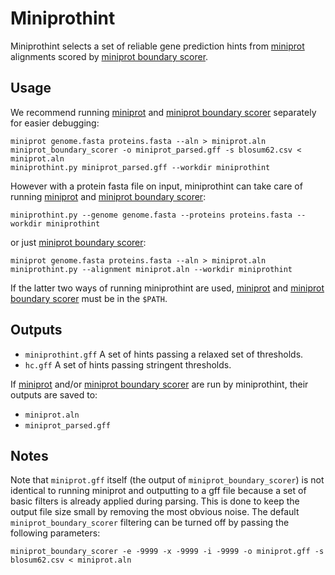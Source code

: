 # Miniprothint

Miniprothint selects a set of reliable gene prediction hints from [miniprot](https://github.com/lh3/miniprot) alignments scored by [miniprot boundary scorer](https://github.com/tomasbruna/miniprot-boundary-scorer).

## Usage

We recommend running [miniprot](https://github.com/lh3/miniprot) and [miniprot boundary scorer](https://github.com/tomasbruna/miniprot-boundary-scorer) separately for easier debugging:

    miniprot genome.fasta proteins.fasta --aln > miniprot.aln
    miniprot_boundary_scorer -o miniprot_parsed.gff -s blosum62.csv < miniprot.aln
    miniprothint.py miniprot_parsed.gff --workdir miniprothint

However with a protein fasta file on input, miniprothint can take care of running [miniprot](https://github.com/lh3/miniprot) and [miniprot boundary scorer](https://github.com/tomasbruna/miniprot-boundary-scorer):

    miniprothint.py --genome genome.fasta --proteins proteins.fasta --workdir miniprothint
    
or just [miniprot boundary scorer](https://github.com/tomasbruna/miniprot-boundary-scorer):

    miniprot genome.fasta proteins.fasta --aln > miniprot.aln
    miniprothint.py --alignment miniprot.aln --workdir miniprothint

If the latter two ways of running miniprothint are used, [miniprot](https://github.com/lh3/miniprot) and [miniprot boundary scorer](https://github.com/tomasbruna/miniprot-boundary-scorer) must be in the `$PATH`.
    
## Outputs

* `miniprothint.gff` A set of hints passing a relaxed set of thresholds.
* `hc.gff`           A set of hints passing stringent thresholds.

If [miniprot](https://github.com/lh3/miniprot) and/or [miniprot boundary scorer](https://github.com/tomasbruna/miniprot-boundary-scorer) are run by miniprothint, their outputs are saved to:

* `miniprot.aln`
* `miniprot_parsed.gff`

## Notes

Note that `miniprot.gff` itself (the output of `miniprot_boundary_scorer`) is not identical to running miniprot and outputting to a gff file because a set of basic filters is already applied during parsing. This is done to keep the output file size small by removing the most obvious noise. The default `miniprot_boundary_scorer` filtering can be turned off by passing the following parameters:

    miniprot_boundary_scorer -e -9999 -x -9999 -i -9999 -o miniprot.gff -s blosum62.csv < miniprot.aln
